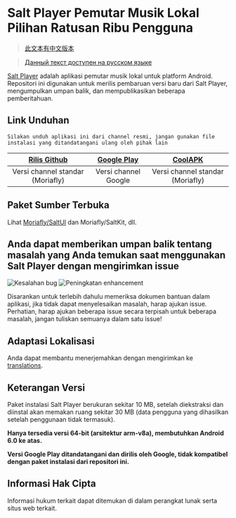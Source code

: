 # Salt Player Pemutar Musik Lokal Pilihan Ratusan Ribu Pengguna

> [此文本有中文版本](https://github.com/Moriafly/SaltPlayerSource/blob/main/README.md)

> [Данный текст доступен на русском языке](https://github.com/Moriafly/SaltPlayerSource/tree/main/README-RU.md)

[Salt Player](https://sakawish.github.io/apps/salt-player/) adalah aplikasi pemutar musik lokal untuk platform Android. Repositori ini digunakan untuk merilis pembaruan versi baru dari Salt Player, mengumpulkan umpan balik, dan mempublikasikan beberapa pemberitahuan.

## Link Unduhan

`Silakan unduh aplikasi ini dari channel resmi, jangan gunakan file instalasi yang ditandatangani ulang oleh pihak lain`

|  [Rilis Github](https://github.com/Moriafly/SaltPlayerSource/releases)   | [Google Play](https://play.google.com/store/apps/details?id=com.salt.music)  | [CoolAPK](https://www.coolapk.com/apk/284064) |
|:--:|:--:|:--:|
| Versi channel standar (Moriafly) | Versi channel Google | Versi channel standar (Moriafly) |

## Paket Sumber Terbuka

Lihat [Moriafly/SaltUI](https://github.com/Moriafly/SaltUI) dan Moriafly/SaltKit, dll.

## Anda dapat memberikan umpan balik tentang masalah yang Anda temukan saat menggunakan Salt Player dengan mengirimkan issue

![Kesalahan bug](https://img.shields.io/github/issues/Moriafly/SaltPlayerSource/错误%20bug?color=d73a4a&label=错误%20bug) ![Peningkatan enhancement](https://img.shields.io/github/issues/Moriafly/SaltPlayerSource/增强%20enhancement?color=a2eeef&label=增强%20enhancement)

Disarankan untuk terlebih dahulu memeriksa dokumen bantuan dalam aplikasi, jika tidak dapat menyelesaikan masalah, harap ajukan issue. Perhatian, harap ajukan beberapa issue secara terpisah untuk beberapa masalah, jangan tuliskan semuanya dalam satu issue!

## Adaptasi Lokalisasi

Anda dapat membantu menerjemahkan dengan mengirimkan ke [translations](https://github.com/Moriafly/SaltPlayerSource/tree/main/translations).

## Keterangan Versi

Paket instalasi Salt Player berukuran sekitar 10 MB, setelah diekstraksi dan diinstal akan memakan ruang sekitar 30 MB (data pengguna yang dihasilkan setelah penggunaan tidak termasuk).

**Hanya tersedia versi 64-bit (arsitektur arm-v8a), membutuhkan Android 6.0 ke atas.**

**Versi Google Play ditandatangani dan dirilis oleh Google, tidak kompatibel dengan paket instalasi dari repositori ini.**

## Informasi Hak Cipta

Informasi hukum terkait dapat ditemukan di dalam perangkat lunak serta situs web terkait.
